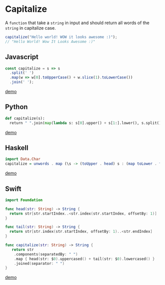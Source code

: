 # Capitalize

A `function` that take a `string` in input and should return all words of the `string` in capitalize case.
```js
capitalize("Hello world! WOW it looks awesome :)");
// "Hello World! Wow It Looks Awesome :)"
```
## Javascript
```js
const capitalize = s => s
  .split(' ')
  .map(w => w[0].toUpperCase() + w.slice(1).toLowerCase())
  .join(' ');
```
[demo](https://repl.it/Gfhw/0)

## Python

```python
def capitalize(s):
  return " ".join(map(lambda s: s[0].upper() + s[1:].lower(), s.split()))
```
[demo](https://repl.it/Gfk4/2)

## Haskell
```haskell
import Data.Char
capitalize = unwords . map (\s -> (toUpper . head) s : (map toLower . tail) s) . words
```
[demo](https://repl.it/Gfgc/0)

## Swift

```swift
import Foundation

func head(str: String) -> String {
  return str[str.startIndex..<str.index(str.startIndex, offsetBy: 1)]
}

func tail(str: String) -> String {
  return str[str.index(str.startIndex, offsetBy: 1)..<str.endIndex]
}

func capitalize(str: String) -> String {
   return str
    .components(separatedBy: " ")
    .map { head(str: $0).uppercased() + tail(str: $0).lowercased() }
    .joined(separator: " ")
}
```

[demo](https://repl.it/GlGL/4)
